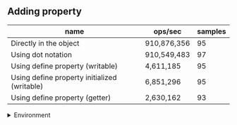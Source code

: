 ## Adding property

|name|ops/sec|samples|
|-|-|-|
|Directly in the object|910,876,356|95|
|Using dot notation|910,549,483|97|
|Using define property (writable)|4,611,185|95|
|Using define property initialized (writable)|6,851,296|95|
|Using define property (getter)|2,630,162|93|


<details>
<summary>Environment</summary>

* __Machine:__ linux x64 | 4 vCPUs | 15.2GB Mem
* __Run:__ Thu May 02 2024 22:22:39 GMT+0000 (Coordinated Universal Time)
</details>

<!--
{"environment":{"platform":"linux","arch":"x64","cpus":4,"totalMemory":15.245216369628906},"benchmarks":[{"name":"Directly in the object","opsSec":910876355.8810974,"samples":7},{"name":"Using dot notation","opsSec":910549482.9774746,"samples":6},{"name":"Using define property (writable)","opsSec":4611185.494802512,"samples":6},{"name":"Using define property initialized (writable)","opsSec":6851295.847663347,"samples":5},{"name":"Using define property (getter)","opsSec":2630162.3982197656,"samples":4}]}-->
